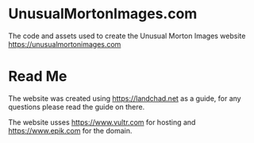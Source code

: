 # UnusualMortonImages.com
The code and assets used to create the Unusual Morton Images website https://unusualmortonimages.com

# Read Me
The website was created using https://landchad.net as a guide, for any questions please read the guide on there.

The website usses https://www.vultr.com for hosting and https://www.epik.com for the domain.

